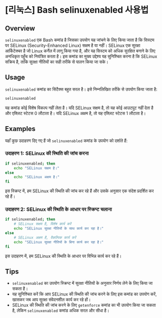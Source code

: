 # [리눅스] Bash selinuxenabled 사용법

## Overview
`selinuxenabled` एक Bash कमांड है जिसका उपयोग यह जांचने के लिए किया जाता है कि सिस्टम पर SELinux (Security-Enhanced Linux) सक्षम है या नहीं। SELinux एक सुरक्षा आर्किटेक्चर है जो Linux कर्नेल में लागू किया गया है, और यह सिस्टम को अधिक सुरक्षित बनाने के लिए अनधिकृत पहुँच को नियंत्रित करता है। इस कमांड का मुख्य उद्देश्य यह सुनिश्चित करना है कि SELinux सक्रिय है, ताकि सुरक्षा नीतियों का सही तरीके से पालन किया जा सके।

## Usage
`selinuxenabled` कमांड का सिंटैक्स बहुत सरल है। इसे निम्नलिखित तरीके से उपयोग किया जाता है:

```bash
selinuxenabled
```

यह कमांड कोई विशेष विकल्प नहीं लेता है। यदि SELinux सक्षम है, तो यह कोई आउटपुट नहीं देता है और एक्ज़िट स्टेटस 0 लौटाता है। यदि SELinux अक्षम है, तो यह एक्ज़िट स्टेटस 1 लौटाता है।

## Examples
यहाँ कुछ उदाहरण दिए गए हैं जो `selinuxenabled` कमांड के उपयोग को दर्शाते हैं:

### उदाहरण 1: SELinux की स्थिति की जांच करना
```bash
if selinuxenabled; then
    echo "SELinux सक्षम है।"
else
    echo "SELinux अक्षम है।"
fi
```
इस स्क्रिप्ट में, हम SELinux की स्थिति की जांच कर रहे हैं और उसके अनुसार एक संदेश प्रदर्शित कर रहे हैं।

### उदाहरण 2: SELinux की स्थिति के आधार पर स्क्रिप्ट चलाना
```bash
if selinuxenabled; then
    # SELinux सक्षम है, विशेष कार्य करें
    echo "SELinux सुरक्षा नीतियों के साथ कार्य कर रहा है।"
else
    # SELinux अक्षम है, वैकल्पिक कार्य करें
    echo "SELinux सुरक्षा नीतियों के बिना कार्य कर रहा है।"
fi
```
इस उदाहरण में, हम SELinux की स्थिति के आधार पर विभिन्न कार्य कर रहे हैं।

## Tips
- `selinuxenabled` का उपयोग स्क्रिप्ट में सुरक्षा नीतियों के अनुसार निर्णय लेने के लिए किया जा सकता है।
- यह सुनिश्चित करें कि आप SELinux की स्थिति की जांच करने के लिए इस कमांड का उपयोग करें, खासकर जब आप सुरक्षा संवेदनशील कार्य कर रहे हों।
- SELinux की स्थिति की जांच करने के लिए `getenforce` कमांड का भी उपयोग किया जा सकता है, लेकिन `selinuxenabled` कमांड अधिक सरल और सीधा है।